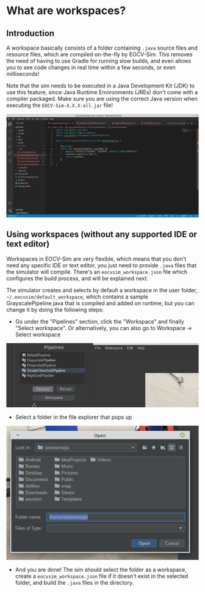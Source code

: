 # What are workspaces?

## Introduction

A workspace basically consists of a folder containing `.java` source files and resource files, which are compiled on-the-fly by EOCV-Sim. This removes the need of having to use Gradle for running slow builds, and even allows you to see code changes in real time within a few seconds, or even milliseconds!

Note that the sim needs to be executed in a Java Development Kit \(JDK\) to use this feature, since Java Runtime Environments \(JREs\) don't come with a compiler packaged. Make sure you are using the correct Java version when executing the `EOCV-Sim-X.X.X-all.jar` file!

![A OpenCvPipeline opened in VS Code with IntelliSense](../.gitbook/assets/screenshot_2021-09-08_13-29-02.png)

## Using workspaces \(without any supported IDE or text editor\)

Workspaces in EOCV-Sim are very flexible, which means that you don't need any specific IDE or text editor, you just need to provide `.java` files that the simulator will compile. There's an `eocvsim_workspace.json` file which configures the build process, and will be explained next.

The simulator creates and selects by default a workspace in the user folder, `~/.eocvsim/default_workspace`, which contains a sample GrayscalePipeline.java that is compiled and added on runtime, but you can change it by doing the following steps:

* Go under the "Pipelines" section, click the "Workspace" and finally "Select workspace". Or alternatively, you can also go to Workspace -&gt; Select workspace

![](../.gitbook/assets/eocvsim_usage_workspace_select.gif)

* Select a folder in the file explorer that pops up

![](../.gitbook/assets/file-chooser-screenshot.png)

* And you are done! The sim should select the folder as a workspace, create a `eocvsim_workspace.json` file if it doesn't exist in the selected folder, and build the `.java` files in the directory.

